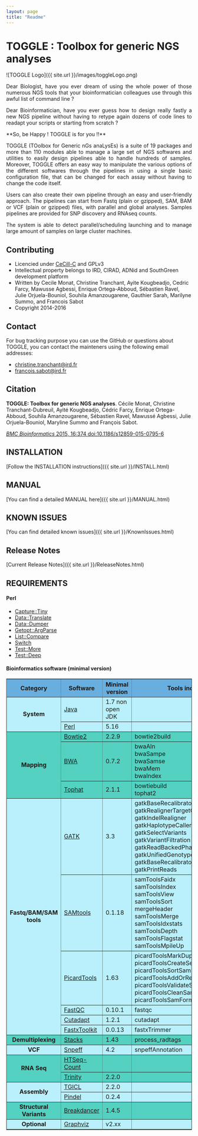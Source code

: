 ```yaml
---
layout: page
title: "Readme"
---
```



TOGGLE : Toolbox for generic NGS analyses
===========

![TOGGLE Logo]({{ site.url }}/images/toggleLogo.png)

<p align="justify">
Dear Biologist, have you ever dream of using the whole power of those numerous NGS tools that your bioinformatician colleagues use through this awful list of command line ?
</p>

<p align="justify">
Dear Bioinformatician, have you ever guess how to design really fastly a new NGS pipeline without having to retype again dozens of code lines to readapt your scripts or starting from scratch ?
</p>

<p align="justify">
**So, be Happy ! TOGGLE is for you !!**
</p>

<p align="justify">
TOGGLE (TOolbox for Generic nGs anaLysEs) is a suite of 19 packages and more than 110 modules able to manage a large set of NGS softwares
and utilities to easily design pipelines able to handle hundreds of samples. Moreover, TOGGLE offers an easy way to manipulate the various
options of the different softwares through the pipelines in using a single basic configuration file, that can be changed for each assay without
having to change the code itself.
</p>

<p align="justify">
Users can also create their own pipeline through an easy and user-friendly approach. The pipelines can start from Fastq (plain or gzipped), SAM, BAM or VCF (plain or gzipped) files, with parallel and global analyses. Samples pipelines are provided for SNP discovery and RNAseq counts.
</p>

<p align="justify">
The system is able to detect parallel/scheduling launching and to manage large amount of samples on large cluster machines.
</p>


##  Contributing

* Licencied under [CeCill-C](http://www.cecill.info/licences/Licence_CeCILL-C_V1-en.html) and GPLv3
* Intellectual property belongs to IRD, CIRAD, ADNid and SouthGreen development platform
* Written by Cecile Monat, Christine Tranchant, Ayite Kougbeadjo, Cedric Farcy, Mawusse Agbessi, Enrique Ortega-Abboud, Sébastien Ravel, Julie Orjuela-Bouniol, Souhila Amanzougarene, Gauthier Sarah, Marilyne Summo, and Francois Sabot
* Copyright 2014-2016

## Contact

For bug tracking purpose you can use the GitHub or questions about TOGGLE, you can contact the mainteners using the following email addresses:

* [christine.tranchant@ird.fr](mailto:christine.tranchant@ird.fr)
* [francois.sabot@ird.fr](mailto:francois.sabot@ird.fr)

##  Citation
**TOGGLE: Toolbox for generic NGS analyses**. Cécile Monat, Christine Tranchant-Dubreuil, Ayité Kougbeadjo, Cédric Farcy, Enrique
Ortega-Abboud, Souhila Amanzougarene, Sébastien Ravel, Mawussé Agbessi, Julie Orjuela-Bouniol, Maryline Summo and François Sabot.

[*BMC Bioinformatics* 2015, 16:374  doi:10.1186/s12859-015-0795-6](http://www.biomedcentral.com/1471-2105/16/374)


##  INSTALLATION

[Follow the INSTALLATION instructions]({{ site.url }}/INSTALL.html)

## MANUAL

[You can find a detailed MANUAL here]({{ site.url }}/MANUAL.html)

## KNOWN ISSUES

[You can find detailed known issues]({{ site.url }}/KnownIssues.html)

## Release Notes

[Current Release Notes]({{ site.url }}/ReleaseNotes.html)

## REQUIREMENTS

#### Perl

* [Capture::Tiny](http://search.cpan.org/~dagolden/Capture-Tiny-0.30/lib/Capture/Tiny.pm)
* [Data::Translate](http://search.cpan.org/~davieira/Data_Translate-0.3/Translate.pm)
* [Data::Dumper](http://search.cpan.org/~smueller/Data-Dumper-2.154/Dumper.pm)
* [Getopt::ArgParse](http://search.cpan.org/~mytram/Getopt-ArgParse-1.0.2/lib/Getopt/ArgParse.pm)
* [List::Compare](http://search.cpan.org/~jkeenan/List-Compare-0.53/lib/List/Compare.pm)
* [Switch](https://metacpan.org/pod/Switch)
* [Test::More](http://search.cpan.org/~exodist/Test-Simple-1.001014/lib/Test/More.pm)
* [Test::Deep](http://search.cpan.org/~rjbs/Test-Deep-0.119/lib/Test/Deep.pm)

#### Bioinformatics software (minimal version)

<table border="1" cellpadding="5" cellspacing="1" >
<thead>
<tr bgcolor="#68AFDF">
	<th> Category        </th>
	<th> Software        </th>
	<th> Minimal version </th>
	<th> Tools included  </th>
</tr>
</thead>
<tbody>
<tr bgcolor="#B9F0FB" >
	<td align="center" rowspan="2" > <b>System<b>   </td>
	<td> <a href="https://www.java.com">Java</a></td>
	<td> 1.7 non open JDK </td>
	<td></td>
</tr>
<tr bgcolor="#B9F0FB">
	<td> <a href="https://www.perl.org/">Perl</a></td>
	<td> 5.16 </td>
	<td>  </td>
</tr>
<tr bgcolor="#54D1C0">
	<td align="center" rowspan="3"> <b> Mapping <b> </td>
	<td> <a href="http://bowtie-bio.sourceforge.net/bowtie2/index.shtml">Bowtie2</a></td>
	<td> 2.2.9 </td>
	<td> bowtie2build </td>
</tr>
<tr bgcolor="#54D1C0">
	<td> <a href="http://bio-bwa.sourceforge.net/">BWA</a></td>
	<td> 0.7.2 </td>
	<td> bwaAln </br> bwaSampe </br> bwaSamse </br> bwaMem </br> bwaIndex</td>
</tr>
<tr bgcolor="#54D1C0">
	<td> <a href="https://ccb.jhu.edu/software/tophat/index.shtml">Tophat</a></td>
	<td> 2.1.1 </td>
	<td> bowtiebuild </br> tophat2 </td>
</tr>
<tr bgcolor="#B9F0FB">
	<td align="center" rowspan="6"> <b> Fastq/BAM/SAM </br> tools <b> </td>
	<td> <a href="https://www.broadinstitute.org/gatk/">GATK</a></td>
	<td> 3.3 </td>
	<td> gatkBaseRecalibrator </br> gatkRealignerTargetCreator </br> gatkIndelRealigner </br> gatkHaplotypeCaller </br> gatkSelectVariants </br> gatkVariantFiltration </br> gatkReadBackedPhasing </br> gatkUnifiedGenotyper </br> gatkBaseRecalibrator </br> gatkPrintReads
 </td>
</tr>
<tr bgcolor="#B9F0FB">
	<td> <a href="http://samtools.sourceforge.net/">SAMtools</a></td>
	<td> 0.1.18 </td>
	<td> samToolsFaidx </br> samToolsIndex </br> samToolsView </br> samToolsSort </br> mergeHeader </br> samToolsMerge </br> samToolsIdxstats </br> samToolsDepth </br> samToolsFlagstat </br> samToolsMpileUp
</td>
</tr>
<tr bgcolor="#B9F0FB">
	<td> <a href="http://broadinstitute.github.io/picard/">PicardTools</a></td>
	<td> 1.63 </td>
	<td> picardToolsMarkDuplicates </br> picardToolsCreateSequenceDictionary </br> picardToolsSortSam </br> picardToolsAddOrReplaceReadGroup </br> picardToolsValidateSamFile </br> picardToolsCleanSam </br> picardToolsSamFormatConverter
 </td>
</tr>
<tr bgcolor="#B9F0FB">
	<td> <a href="http://www.bioinformatics.babraham.ac.uk/projects/fastqc/">FastQC</a></td>
	<td> 0.10.1 </td>
	<td> fastqc </td>
</tr>
<tr bgcolor="#B9F0FB">
	<td> <a href="https://pypi.python.org/pypi/cutadapt">Cutadapt</a></td>
	<td> 1.2.1 </td>
	<td> cutadapt </td>
</tr>
<tr bgcolor="#B9F0FB">
	<td> <a href="http://hannonlab.cshl.edu/fastx_toolkit/">FastxToolkit</a></td>
	<td> 0.0.13 </td>
	<td> fastxTrimmer </td>
</tr>
<tr bgcolor="#54D1C0">
	<td align="center"> <b> Demultiplexing <b> </td>
	<td> <a href="http://catchenlab.life.illinois.edu/stacks/">Stacks</a></td>
	<td> 1.43 </td>
	<td> process_radtags </td>
</tr>
<tr bgcolor="#B9F0FB">
	<td align="center" > <b> VCF <b> </td>
	<td> <a href="http://snpeff.sourceforge.net/">Snpeff</a></td>
	<td> 4.2 </td>
	<td> snpeffAnnotation </td>
</tr>
<tr bgcolor="#54D1C0">
	<td align="center" rowspan="2"> <b> RNA Seq <b> </td>
	<td> <a href="http://www-huber.embl.de/HTSeq/doc/count.html">HTSeq-Count</a></td>
	<td>  </td>
	<td>  </td>
</tr>
<tr bgcolor="#54D1C0">
	<td> <a href="https://github.com/trinityrnaseq/trinityrnaseq/wiki">Trinity</a></td>
	<td> 2.2.0 </td>
	<td>  </td>
</tr>
<tr bgcolor="#B9F0FB">
	<td align="center" rowspan="2"> <b> Assembly <b> </td>
	<td> <a href="https://sourceforge.net/projects/tgicl/files/">TGICL</a></td>
	<td> 2.2.0 </td>
	<td>  </td>
</tr>
<tr bgcolor="#B9F0FB">
	<td> <a href="http://gmt.genome.wustl.edu/packages/pindel/">Pindel</a></td>
	<td> 0.2.4 </td>
	<td>  </td>
</tr>
<tr bgcolor="#54D1C0">
	<td align="center" rowspan="1"> <b> Structural Variants <b> </td>
	<td> <a href="http://breakdancer.sourceforge.net/">Breakdancer</a></td>
	<td> 1.4.5 </td>
	<td>  </td>
</tr>
<tr bgcolor="#B9F0FB">
	<td align="center" rowspan="1"> <b> Optional <b> </td>
	<td> <a href="http://www.graphviz.org/">Graphviz</a></td>
	<td> v2.xx </td>
	<td>  </td>
</tr>
</tbody>
</table>
